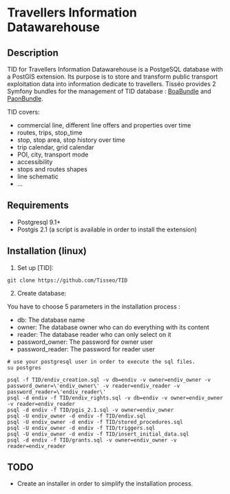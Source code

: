 # Travellers Information Datawarehouse

## Description

TID for Travellers Information Datawarehouse is a PostgeSQL database with a PostGIS extension. Its purpose is to store and transform public transport exploitation data into information dedicate to travellers. Tisséo provides 2 Symfony bundles for the management of TID database : [BoaBundle](https://github.com/Tisseo/BoaBundle) and [PaonBundle](https://github.com/Tisseo/PaonBundle).

TID covers:
 
- commercial line, different line offers and properties over time
- routes, trips, stop_time
- stop, stop area, stop history over time
- trip calendar, grid calendar
- POI, city, transport mode
- accessibility
- stops and routes shapes
- line schematic
- ...

## Requirements

- Postgresql 9.1+
- Postgis 2.1 (a script is available in order to install the extension)

## Installation (linux)

1. Set up [TID]:

```
git clone https://github.com/Tisseo/TID
```

2. Create database:

You have to choose 5 parameters in the installation process :
- db: The database name
- owner: The database owner who can do everything with its content
- reader: The database reader who can only select on it
- password_owner: The password for owner user
- password_reader: The password for reader user

```Shell
# use your postgresql user in order to execute the sql files.
su postgres

psql -f TID/endiv_creation.sql -v db=endiv -v owner=endiv_owner -v password_owner=\'endiv_owner\' -v reader=endiv_reader -v password_reader=\'endiv_reader\'
psql -d endiv -f TID/endiv_rights.sql -v db=endiv -v owner=endiv_owner -v reader=endiv_reader
psql -d endiv -f TID/pgis_2.1.sql -v owner=endiv_owner
psql -U endiv_owner -d endiv -f TID/endiv.sql
psql -U endiv_owner -d endiv -f TID/stored_procedures.sql
psql -U endiv_owner -d endiv -f TID/triggers.sql
psql -U endiv_owner -d endiv -f TID/insert_initial_data.sql
psql -d endiv -f TID/grants.sql -v owner=endiv_owner -v reader=endiv_reader
```

## TODO

- Create an installer in order to simplify the installation process.
